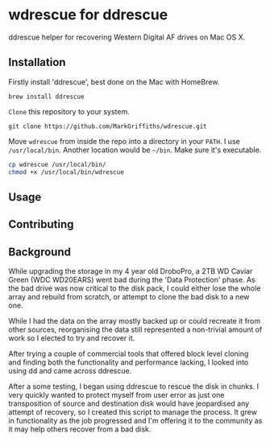 wdrescue for ddrescue
========
ddrescue helper for recovering Western Digital AF drives on Mac OS X.

## Installation
Firstly install 'ddrescue', best done on the Mac with HomeBrew.

    brew install ddrescue

`Clone` this repository to your system.

    git clone https://github.com/MarkGriffiths/wdrescue.git

Move `wdrescue` from inside the repo into a directory in your `PATH`. I use `/usr/local/bin`. Another location would be `~/bin`. Make sure it's executable.

```bash
cp wdrescue /usr/local/bin/
chmod +x /usr/local/bin/wdrescue
```

## Usage

## Contributing

## Background
While upgrading the storage in my 4 year old DroboPro, a 2TB WD Caviar Green (WDC WD20EARS) went bad during the 'Data Protection' phase. As the bad drive was now critical to the disk pack, I could either lose the whole array and rebuild from scratch, or attempt to clone the bad disk to a new one.

While I had the data on the array mostly backed up or could recreate it from other sources, reorganising the data still represented a non-trivial amount of work so I elected to try and recover it.

After trying a couple of commercial tools that offered block level cloning and finding both the functionality and performance lacking, I looked into using dd and came across ddrescue.

After a some testing, I began using ddrescue to rescue the disk in chunks. I very quickly wanted to protect myself from user error as just one transposition of source and destination disk would have jeopardised any attempt of recovery, so I created this script to manage the process. It grew in functionality as the job progressed and I'm offering it to the community as it may help others recover from a bad disk.
